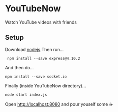 # YouTubeNow
Watch YouTube videos with friends
## Setup
Download [nodejs](https://nodejs.org/en/)
Then run...
```
 npm install --save express@4.10.2
```
And then do...
```
npm install --save socket.io
```
Finally (inside YouTubeNow directory)...
```
node start index.js
```
Open [http://localhost:8080](http://localhost:8080) and pour youself some ☕
